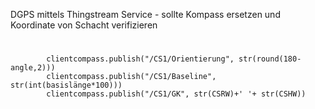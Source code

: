 DGPS mittels Thingstream Service - sollte Kompass ersetzen und Koordinate von Schacht verifizieren

#
            clientcompass.publish("/CS1/Orientierung", str(round(180-angle,2)))
            clientcompass.publish("/CS1/Baseline", str(int(basislänge*100)))
            clientcompass.publish("/CS1/GK", str(CSRW)+' '+ str(CSHW))
